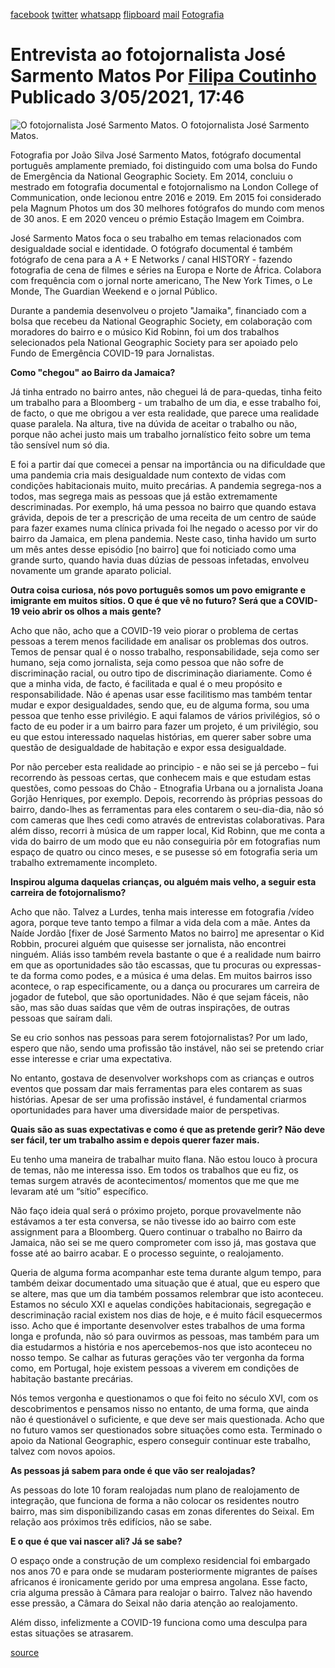 [facebook](https://www.facebook.com/sharer/sharer.php?u=https%3A%2F%2Fwww.natgeo.pt%2Ffotografia%2F2021%2F05%2Fentrevista-ao-fotojornalista-jose-sarmento-matos) [twitter](https://twitter.com/share?url=https%3A%2F%2Fwww.natgeo.pt%2Ffotografia%2F2021%2F05%2Fentrevista-ao-fotojornalista-jose-sarmento-matos&via=natgeo&text=Entrevista%20ao%20fotojornalista%20Jos%C3%A9%20Sarmento%20Matos) [whatsapp](https://web.whatsapp.com/send?text=https%3A%2F%2Fwww.natgeo.pt%2Ffotografia%2F2021%2F05%2Fentrevista-ao-fotojornalista-jose-sarmento-matos) [flipboard](https://share.flipboard.com/bookmarklet/popout?v=2&title=Entrevista%20ao%20fotojornalista%20Jos%C3%A9%20Sarmento%20Matos&url=https%3A%2F%2Fwww.natgeo.pt%2Ffotografia%2F2021%2F05%2Fentrevista-ao-fotojornalista-jose-sarmento-matos) [mail](mailto:?subject=NatGeo&body=https%3A%2F%2Fwww.natgeo.pt%2Ffotografia%2F2021%2F05%2Fentrevista-ao-fotojornalista-jose-sarmento-matos%20-%20Entrevista%20ao%20fotojornalista%20Jos%C3%A9%20Sarmento%20Matos) [Fotografia](https://www.natgeo.pt/fotografia) 
# Entrevista ao fotojornalista José Sarmento Matos Por [Filipa Coutinho](https://www.natgeo.pt/autor/filipa-coutinho) Publicado 3/05/2021, 17:46 
![O fotojornalista José Sarmento Matos.
](img/files_styles_image_00_public_img_0_1.jpg)
O fotojornalista José Sarmento Matos. 

Fotografia por João Silva José Sarmento Matos, fotógrafo documental português amplamente premiado, foi distinguido com uma bolsa do Fundo de Emergência da National Geographic Society. Em 2014, concluiu o mestrado em fotografia documental e fotojornalismo na London College of Communication, onde lecionou entre 2016 e 2019. Em 2015 foi considerado pela Magnum Photos um dos 30 melhores fotógrafos do mundo com menos de 30 anos. E em 2020 venceu o prémio Estação Imagem em Coimbra. 

José Sarmento Matos foca o seu trabalho em temas relacionados com desigualdade social e identidade. O fotógrafo documental é também fotógrafo de cena para a A + E Networks / canal HISTORY - fazendo fotografia de cena de filmes e séries na Europa e Norte de África. Colabora com frequência com o jornal norte americano, The New York Times, o Le Monde, The Guardian Weekend e o jornal Público. 

Durante a pandemia desenvolveu o projeto "Jamaika", financiado com a bolsa que recebeu da National Geographic Society, em colaboração com moradores do bairro e o músico Kid Robinn, foi um dos trabalhos selecionados pela National Geographic Society para ser apoiado pelo Fundo de Emergência COVID-19 para Jornalistas. 

**Como "chegou" ao Bairro da Jamaica?** 

Já tinha entrado no bairro antes, não cheguei lá de para-quedas, tinha feito um trabalho para a Bloomberg - um trabalho de um dia, e esse trabalho foi, de facto, o que me obrigou a ver esta realidade, que parece uma realidade quase paralela. Na altura, tive na dúvida de aceitar o trabalho ou não, porque não achei justo mais um trabalho jornalístico feito sobre um tema tão sensível num só dia. 

E foi a partir daí que comecei a pensar na importância ou na dificuldade que uma pandemia cria mais desigualdade num contexto de vidas com condições habitacionais muito, muito precárias. A pandemia segrega-nos a todos, mas segrega mais as pessoas que já estão extremamente descriminadas. Por exemplo, há uma pessoa no bairro que quando estava grávida, depois de ter a prescrição de uma receita de um centro de saúde para fazer exames numa clínica privada foi lhe negado o acesso por vir do bairro da Jamaica, em plena pandemia. Neste caso, tinha havido um surto um mês antes desse episódio [no bairro] que foi noticiado como uma grande surto, quando havia duas dúzias de pessoas infetadas, envolveu novamente um grande aparato policial. 

**Outra coisa curiosa, nós povo português somos um povo emigrante e imigrante em muitos sítios. O que é que vê no futuro? Será que a COVID-19 veio abrir os olhos a mais gente?** 

Acho que não, acho que a COVID-19 veio piorar o problema de certas pessoas a terem menos facilidade em analisar os problemas dos outros. Temos de pensar qual é o nosso trabalho, responsabilidade, seja como ser humano, seja como jornalista, seja como pessoa que não sofre de discriminação racial, ou outro tipo de discriminação diariamente. Como é que a minha vida, de facto, é facilitada e qual é o meu propósito e responsabilidade. Não é apenas usar esse facilitismo mas também tentar mudar e expor desigualdades, sendo que, eu de alguma forma, sou uma pessoa que tenho esse privilégio. E aqui falamos de vários privilégios, só o facto de eu poder ir a um bairro para fazer um projeto, é um privilégio, sou eu que estou interessado naquelas histórias, em querer saber sobre uma questão de desigualdade de habitação e expor essa desigualdade. 

Por não perceber esta realidade ao principio - e não sei se já percebo – fui recorrendo às pessoas certas, que conhecem mais e que estudam estas questões, como pessoas do Chão - Etnografia Urbana ou a jornalista Joana Gorjão Henriques, por exemplo. Depois, recorrendo às próprias pessoas do bairro, dando-lhes as ferramentas para eles contarem o seu-dia-dia, não só com cameras que lhes cedi como através de entrevistas colaborativas. Para além disso, recorri à música de um rapper local, Kid Robinn, que me conta a vida do bairro de um modo que eu não conseguiria pôr em fotografias num espaço de quatro ou cinco meses, e se pusesse só em fotografia seria um trabalho extremamente incompleto. 

**Inspirou alguma daquelas crianças, ou alguém mais velho, a seguir esta carreira de fotojornalismo?** 

Acho que não. Talvez a Lurdes, tenha mais interesse em fotografia /vídeo agora, porque teve tanto tempo a filmar a vida dela com a mãe. Antes da Naíde Jordão [fixer de José Sarmento Matos no bairro] me apresentar o Kid Robbin, procurei alguém que quisesse ser jornalista, não encontrei ninguém. Aliás isso também revela bastante o que é a realidade num bairro em que as oportunidades são tão escassas, que tu procuras ou expressas-te da forma como podes, e a música é uma delas. Em muitos bairros isso acontece, o rap especificamente, ou a dança ou procurares um carreira de jogador de futebol, que são oportunidades. Não é que sejam fáceis, não são, mas são duas saídas que vêm de outras inspirações, de outras pessoas que saíram dali. 

Se eu crio sonhos nas pessoas para serem fotojornalistas? Por um lado, espero que não, sendo uma profissão tão instável, não sei se pretendo criar esse interesse e criar uma expectativa. 

No entanto, gostava de desenvolver workshops com as crianças e outros eventos que possam dar mais ferramentas para eles contarem as suas histórias. Apesar de ser uma profissão instável, é fundamental criarmos oportunidades para haver uma diversidade maior de perspetivas. 

**Quais são as suas expectativas e como é que as pretende gerir? Não deve ser fácil, ter um trabalho assim e depois querer fazer mais.** 

Eu tenho uma maneira de trabalhar muito flana. Não estou louco à procura de temas, não me interessa isso. Em todos os trabalhos que eu fiz, os temas surgem através de acontecimentos/ momentos que me que me levaram até um “sítio” específico. 

Não faço ideia qual será o próximo projeto, porque provavelmente não estávamos a ter esta conversa, se não tivesse ido ao bairro com este assignment para a Bloomberg. Quero continuar o trabalho no Bairro da Jamaica, não sei se me quero comprometer com isso já, mas gostava que fosse até ao bairro acabar. E o processo seguinte, o realojamento. 

Queria de alguma forma acompanhar este tema durante algum tempo, para também deixar documentado uma situação que é atual, que eu espero que se altere, mas que um dia também possamos relembrar que isto aconteceu. Estamos no século XXI e aquelas condições habitacionais, segregação e descriminação racial existem nos dias de hoje, e é muito fácil esquecermos isso. Acho que é importante desenvolver estes trabalhos de uma forma longa e profunda, não só para ouvirmos as pessoas, mas também para um dia estudarmos a história e nos apercebemos-nos que isto aconteceu no nosso tempo. Se calhar as futuras gerações vão ter vergonha da forma como, em Portugal, hoje existem pessoas a viverem em condições de habitação bastante precárias. 

Nós temos vergonha e questionamos o que foi feito no século XVI, com os descobrimentos e pensamos nisso no entanto, de uma forma, que ainda não é questionável o suficiente, e que deve ser mais questionada. Acho que no futuro vamos ser questionados sobre situações como esta. Terminado o apoio da National Geographic, espero conseguir continuar este trabalho, talvez com novos apoios. 

**As pessoas já sabem para onde é que vão ser realojadas?** 

As pessoas do lote 10 foram realojadas num plano de realojamento de integração, que funciona de forma a não colocar os residentes noutro bairro, mas sim disponibilizando casas em zonas diferentes do Seixal. Em relação aos próximos três edifícios, não se sabe. 

**E o que é que vai nascer ali? Já se sabe?** 

O espaço onde a construção de um complexo residencial foi embargado nos anos 70 e para onde se mudaram posteriormente migrantes de países africanos é ironicamente gerido por uma empresa angolana. Esse facto, cria alguma pressão à Câmara para realojar o bairro. Talvez não havendo esse pressão, a Câmara do Seixal não daria atenção ao realojamento. 

Além disso, infelizmente a COVID-19 funciona como uma desculpa para estas situações se atrasarem. 



[source](https://www.natgeo.pt/fotografia/2021/05/entrevista-ao-fotojornalista-jose-sarmento-matos)